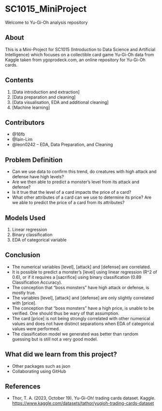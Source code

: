 ﻿# SC1015_MiniProject
Welcome to Yu-Gi-Oh analysis repository

## About
This is a Mini-Project for SC1015 (Introduction to Data Science and Artificial Intelligence) which focuses on a collectible card game Yu-Gi-Oh data from Kaggle taken from ygoprodeck.com, an online repository for Yu-Gi-Oh cards. 

## Contents
1. [Data introduction and extraction]
2. [Data preparation and cleaning]
3. [Data visualisation, EDA and additional cleaning]
4. [Machine learning]

## Contributors
- @16fb
- @Iain-Lim
- @leon0242 – EDA, Data Preparation, and Cleaning

## Problem Definition
- Can we use data to confirm this trend, do creatures with high attack and defense have high levels?
- Are we then able to predict a monster’s level from its attack and defense?
- Is it true that the level of a card impacts the price of a card?
- What other attributes of a card can we use to determine its price? Are we able to predict the price of a card from its attributes?

## Models Used
1.	Linear regression
2.	Binary classification
3.	EDA of categorical variable

## Conclusion
- The numerical variables [level], [attack] and [defense] are correlated.
- It is possible to predict a monster’s [level] using linear regression (R^2 of 0.6), or if it requires a [sacrifice] using binary classification (0.89 Classification Accuracy). 
- The conception that “boss monsters” have high attack or defense, is mostly true.
- The variables [level], [attack] and [defense] are only slightly correlated with [price].
- The conception that “boss monsters” have a high price, is unable to be verified. One should thus be wary of that assumption.
- The card [price] is not being strongly correlated with other numerical values and does not have distinct separations when EDA of categorical values were performed. 
- The classification model we generated was better than random guessing but is still not a very good model.

## What did we learn from this project?
- Other packages such as json
- Collaborating using GitHub

## References
- Thor, T. A. (2023, October 19). Yu-Gi-Oh! trading cards dataset. Kaggle. https://www.kaggle.com/datasets/tathor/yugioh-trading-cards-dataset 
